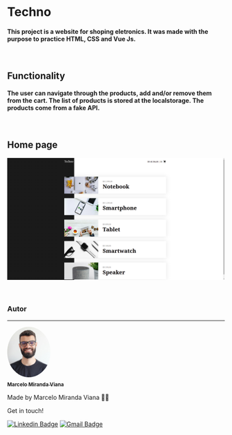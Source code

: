 # Techno

#### This project is a website for shoping eletronics. It was made with the purpose to practice HTML, CSS and Vue Js.

&nbsp;

## Functionality
#### The user can navigate through the products, add and/or remove them from the cart. The list of products is stored at the localstorage. The products come from a fake API.

&nbsp;

## Home page
![website](./techno/assets/site.png)

&nbsp;

### Autor
---

<a href="">
 <img style="border-radius: 50%;" src="./techno/assets/marcelomirandaviana.jpg" width="100px;" alt=""/>
 <br />
 <sub><b>Marcelo Miranda Viana</b></sub></a> 


Made by Marcelo Miranda Viana 👋🏽 

Get in touch!

[![Linkedin Badge](https://img.shields.io/badge/-Marcelo-blue?style=flat-square&logo=Linkedin&logoColor=white&link=https://www.linkedin.com/in/marcelo-miranda-viana/)](https://www.linkedin.com/in/marcelo-miranda-viana/) 
[![Gmail Badge](https://img.shields.io/badge/-marcelomirandaviana@gmail.com-c14438?style=flat-square&logo=Gmail&logoColor=white&link=mailto:marcelomirandaviana@gmail.com)](mailto:marcelomirandaviana@gmail.com)
